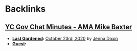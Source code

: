 
# Backlinks
## [YC Gov Chat Minutes - AMA Mike Baxter](<YC Gov Chat Minutes - AMA Mike Baxter.md>)
- **[Last Gardened](<Last Gardened.md>):** [October 23rd, 2020](<October 23rd, 2020.md>) by [Jenna Dixon](<Jenna Dixon.md>)
- **[Guest](<Guest.md>):**

